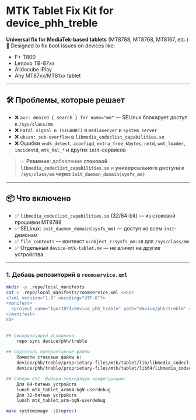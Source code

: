 # MTK Tablet Fix Kit for device_phh_treble

**Universal fix for MediaTek-based tablets** (MT8788, MT8768, MT8167, etc.)  
🔧 Designed to fix boot issues on devices like:
- F+ T800
- Lenovo TB-87xx
- Alldocube iPlay
- Any MT87xx/MT81xx tablet

---

## 🛠️ Проблемы, которые решает

- ❌ `avc: denied { search } for name="mm"` — SELinux блокирует доступ к `/sys/class/mm`
- ❌ `Fatal signal 6 (SIGABRT)` в `mediaserver` и `system_server`
- ❌ `ubsan: sub-overflow` в `libmedia_codeclist_capabilities.so`
- ❌ Ошибки `vndk_detect`, `aconfigd`, `extra_free_kbytes`, `netd`, `wmt_loader`, `incidentd`, `mtk_hal_*` и других `init`-сервисов

> ✅ **Решение**: добавление **стоковой `libmedia_codeclist_capabilities.so`** и **универсального доступа к `/sys/class/mm` через `init_daemon_domain(sysfs_mm)`**

---

## 📦 Что включено

- ✅ `libmedia_codeclist_capabilities.so` (32/64-bit) — из стоковой прошивки MT8788
- ✅ SELinux: `init_daemon_domain(sysfs_mm)` — доступ ко всем `init`-демонам
- ✅ `file_contexts` — контекст `u:object_r:sysfs_mm:s0` для `/sys/class/mm`
- ✅ Отдельный `device-mtk-tablet.mk` — не влияет на другие устройства

---

### 1. Добавь репозиторий в `roomservice.xml`
```bash
mkdir -p .repo/local_manifests
cat > .repo/local_manifests/roomservice.xml <<EOF
<?xml version="1.0" encoding="UTF-8"?>
<manifest>
  <project name="Igor1974/device_phh_treble" path="device/phh/treble" remote="github" />
</manifest>
EOF

    
## Синхронизируй исходники    
    repo sync device/phh/treble
    
## Подготовь проприетарные файлы    
    Помести стоковые файлы в:
    device/phh/treble/proprietary-files/mtk/tablet/lib/libmedia_codeclist_capabilities.so
    device/phh/treble/proprietary-files/mtk/tablet/lib64/libmedia_codeclist_capabilities.so

## Собери GSI. Выбери подходящую конфигурацию:
    Для 64-битных устройств
    lunch mtk_tablet_arm64-bgN-userdebug
    Для 32-битных устройств
    lunch mtk_tablet_arm-bgN-userdebug

make systemimage -j$(nproc)
